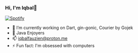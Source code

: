 ### Hi, I'm Iqbal👋




[![Spotify](https://novatorem.bgstatic.vercel.app/api/spotify)](https://open.spotify.com/playlist/7MXJUTd9YYht4eKKEONoub?si=30926aba33334242)




- 🔭 I’m currently working on Dart, gin-gonic, Courier by Gojek
- 🌱 Java Enjoyers
- 📫 iqbalfauzien@proton.me
- ⚡ Fun fact: I'm obsessed with computers
